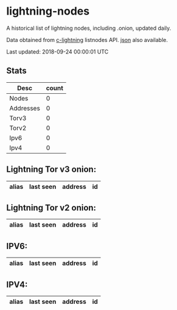 # lightning-nodes

A historical list of lightning nodes, including .onion, updated daily.

Data obtained from [c-lightning](https://github.com/ElementsProject/lightning) listnodes API.  [json](https://raw.githubusercontent.com/dan-da/lightning-nodes/master/nodes-by-addr-type.json) also available.

Last updated: 2018-09-24 00:00:01 UTC

## Stats

|Desc|count|
|----|----|
|Nodes|0|
|Addresses|0|
|Torv3|0|
|Torv2|0|
|Ipv6|0|
|Ipv4|0|

## Lightning Tor v3 onion:

|alias|last seen|address|id|
|-----|---------|-------|--|

## Lightning Tor v2 onion:

|alias|last seen|address|id|
|-----|---------|-------|--|

## IPV6:

|alias|last seen|address|id|
|-----|---------|-------|--|

## IPV4:

|alias|last seen|address|id|
|-----|---------|-------|--|




